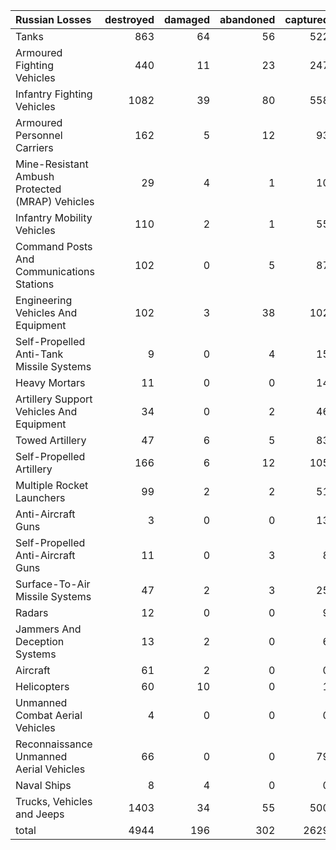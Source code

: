 | Russian Losses                                   |   destroyed |   damaged |   abandoned |   captured |   total |
|:-------------------------------------------------|------------:|----------:|------------:|-----------:|--------:|
| Tanks                                            |         863 |        64 |          56 |        522 |    1505 |
| Armoured Fighting Vehicles                       |         440 |        11 |          23 |        247 |     721 |
| Infantry Fighting Vehicles                       |        1082 |        39 |          80 |        558 |    1759 |
| Armoured Personnel Carriers                      |         162 |         5 |          12 |         93 |     272 |
| Mine-Resistant Ambush Protected  (MRAP) Vehicles |          29 |         4 |           1 |         10 |      44 |
| Infantry Mobility Vehicles                       |         110 |         2 |           1 |         55 |     168 |
| Command Posts And Communications Stations        |         102 |         0 |           5 |         87 |     194 |
| Engineering Vehicles And Equipment               |         102 |         3 |          38 |        102 |     245 |
| Self-Propelled Anti-Tank Missile Systems         |           9 |         0 |           4 |         15 |      28 |
| Heavy Mortars                                    |          11 |         0 |           0 |         14 |      25 |
| Artillery Support Vehicles And Equipment         |          34 |         0 |           2 |         46 |      82 |
| Towed Artillery                                  |          47 |         6 |           5 |         83 |     141 |
| Self-Propelled Artillery                         |         166 |         6 |          12 |        105 |     289 |
| Multiple Rocket Launchers                        |          99 |         2 |           2 |         51 |     154 |
| Anti-Aircraft Guns                               |           3 |         0 |           0 |         13 |      16 |
| Self-Propelled Anti-Aircraft Guns                |          11 |         0 |           3 |          8 |      22 |
| Surface-To-Air Missile Systems                   |          47 |         2 |           3 |         25 |      77 |
| Radars                                           |          12 |         0 |           0 |          9 |      21 |
| Jammers And Deception Systems                    |          13 |         2 |           0 |          6 |      21 |
| Aircraft                                         |          61 |         2 |           0 |          0 |      63 |
| Helicopters                                      |          60 |        10 |           0 |          1 |      71 |
| Unmanned Combat Aerial Vehicles                  |           4 |         0 |           0 |          0 |       4 |
| Reconnaissance Unmanned Aerial Vehicles          |          66 |         0 |           0 |         79 |     145 |
| Naval Ships                                      |           8 |         4 |           0 |          0 |      12 |
| Trucks, Vehicles and Jeeps                       |        1403 |        34 |          55 |        500 |    1992 |
| total                                            |        4944 |       196 |         302 |       2629 |    8071 |